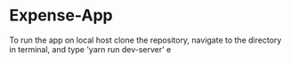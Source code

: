 # Expense-App
To run the app on local host clone the repository, navigate to the directory in terminal, and type 'yarn run dev-server' e